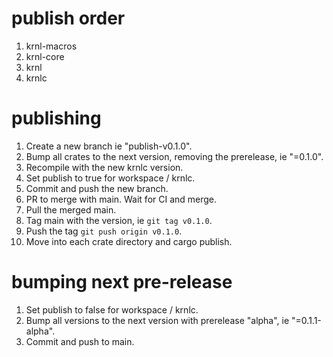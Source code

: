 # publish order
1. krnl-macros 
2. krnl-core
3. krnl
4. krnlc 

# publishing
1. Create a new branch ie "publish-v0.1.0".
2. Bump all crates to the next version, removing the prerelease, ie "=0.1.0".
3. Recompile with the new krnlc version. 
4. Set publish to true for workspace / krnlc.
5. Commit and push the new branch.
6. PR to merge with main. Wait for CI and merge.
7. Pull the merged main.
8. Tag main with the version, ie `git tag v0.1.0`.
9. Push the tag `git push origin v0.1.0`.
10. Move into each crate directory and cargo publish.

# bumping next pre-release
1. Set publish to false for workspace / krnlc.
2. Bump all versions to the next version with prerelease "alpha", ie "=0.1.1-alpha".
3. Commit and push to main.